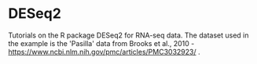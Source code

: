 # DESeq2
Tutorials on the R package DESeq2 for RNA-seq data. The dataset used in the example is the 'Pasilla' data from Brooks et al., 2010 - https://www.ncbi.nlm.nih.gov/pmc/articles/PMC3032923/ . 
